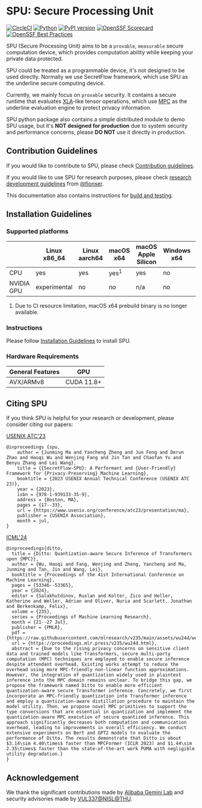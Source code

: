 # SPU: Secure Processing Unit

[![CircleCI](https://dl.circleci.com/status-badge/img/gh/secretflow/spu/tree/main.svg?style=shield)](https://dl.circleci.com/status-badge/redirect/gh/secretflow/spu/tree/main)
[![Python](https://img.shields.io/pypi/pyversions/spu.svg)](https://pypi.org/project/spu/)
[![PyPI version](https://img.shields.io/pypi/v/spu)](https://pypi.org/project/spu/)
[![OpenSSF Scorecard](https://api.securityscorecards.dev/projects/github.com/secretflow/spu/badge)](https://securityscorecards.dev/viewer/?uri=github.com/secretflow/spu)
[![OpenSSF Best Practices](https://www.bestpractices.dev/projects/8311/badge)](https://www.bestpractices.dev/projects/8311)

SPU (Secure Processing Unit) aims to be a `provable`, `measurable` secure computation device,
which provides computation ability while keeping your private data protected.

SPU could be treated as a programmable device, it's not designed to be used directly.
Normally we use SecretFlow framework, which use SPU as the underline secure computing device.

Currently, we mainly focus on `provable` security. It contains a secure runtime that evaluates
[XLA](https://www.tensorflow.org/xla/operation_semantics)-like tensor operations,
which use [MPC](https://en.wikipedia.org/wiki/Secure_multi-party_computation) as the underline
evaluation engine to protect privacy information.

SPU python package also contains a simple distributed module to demo SPU usage,
but it's **NOT designed for production** due to system security and performance concerns,
please **DO NOT** use it directly in production.

## Contribution Guidelines

If you would like to contribute to SPU, please check [Contribution guidelines](CONTRIBUTING.md).

If you would like to use SPU for research purposes, please check [research development guidelines](docs/SPU_gudience.pdf) from [@fionser](https://github.com/fionser).

This documentation also contains instructions for [build and testing](CONTRIBUTING.md#build).

## Installation Guidelines

### Supported platforms

|            | Linux x86_64 | Linux aarch64 | macOS x64      | macOS Apple Silicon | Windows x64    | Windows WSL2    x64 |
|------------|--------------|---------------|----------------|---------------------|----------------|---------------------|
| CPU        | yes          | yes           | yes<sup>1</sup>| yes                 | no             | yes                 |
| NVIDIA GPU | experimental | no            | no             | n/a                 | no             | experimental        |

1. Due to CI resource limitation, macOS x64 prebuild binary is no longer available.

### Instructions

Please follow [Installation Guidelines](INSTALLATION.md) to install SPU.

### Hardware Requirements

| General Features | GPU |
| ---------------- | --- |
| AVX/ARMv8        | CUDA 11.8+ |

## Citing SPU

If you think SPU is helpful for your research or development, please consider citing our papers:

[USENIX ATC'23](https://www.usenix.org/conference/atc23/presentation/ma)

```text
@inproceedings {spu,
    author = {Junming Ma and Yancheng Zheng and Jun Feng and Derun Zhao and Haoqi Wu and Wenjing Fang and Jin Tan and Chaofan Yu and Benyu Zhang and Lei Wang},
    title = {{SecretFlow-SPU}: A Performant and {User-Friendly} Framework for {Privacy-Preserving} Machine Learning},
    booktitle = {2023 USENIX Annual Technical Conference (USENIX ATC 23)},
    year = {2023},
    isbn = {978-1-939133-35-9},
    address = {Boston, MA},
    pages = {17--33},
    url = {https://www.usenix.org/conference/atc23/presentation/ma},
    publisher = {USENIX Association},
    month = jul,
}
```

[ICML'24](https://proceedings.mlr.press/v235/wu24d.html)

```text
@inproceedings{ditto,
  title = {Ditto: Quantization-aware Secure Inference of Transformers upon {MPC}},
  author = {Wu, Haoqi and Fang, Wenjing and Zheng, Yancheng and Ma, Junming and Tan, Jin and Wang, Lei},
  booktitle = {Proceedings of the 41st International Conference on Machine Learning},
  pages = {53346--53365},
  year = {2024},
  editor = {Salakhutdinov, Ruslan and Kolter, Zico and Heller, Katherine and Weller, Adrian and Oliver, Nuria and Scarlett, Jonathan and Berkenkamp, Felix},
  volume = {235},
  series = {Proceedings of Machine Learning Research},
  month = {21--27 Jul},
  publisher = {PMLR},
  pdf = {https://raw.githubusercontent.com/mlresearch/v235/main/assets/wu24d/wu24d.pdf},
  url = {https://proceedings.mlr.press/v235/wu24d.html},
  abstract = {Due to the rising privacy concerns on sensitive client data and trained models like Transformers, secure multi-party computation (MPC) techniques are employed to enable secure inference despite attendant overhead. Existing works attempt to reduce the overhead using more MPC-friendly non-linear function approximations. However, the integration of quantization widely used in plaintext inference into the MPC domain remains unclear. To bridge this gap, we propose the framework named Ditto to enable more efficient quantization-aware secure Transformer inference. Concretely, we first incorporate an MPC-friendly quantization into Transformer inference and employ a quantization-aware distillation procedure to maintain the model utility. Then, we propose novel MPC primitives to support the type conversions that are essential in quantization and implement the quantization-aware MPC execution of secure quantized inference. This approach significantly decreases both computation and communication overhead, leading to improvements in overall efficiency. We conduct extensive experiments on Bert and GPT2 models to evaluate the performance of Ditto. The results demonstrate that Ditto is about $3.14\sim 4.40\times$ faster than MPCFormer (ICLR 2023) and $1.44\sim 2.35\times$ faster than the state-of-the-art work PUMA with negligible utility degradation.}
}
```

## Acknowledgement

We thank the significant contributions made by [Alibaba Gemini Lab](https://alibaba-gemini-lab.github.io) and security advisories made by [VUL337@NISL@THU](https://netsec.ccert.edu.cn/vul337).
